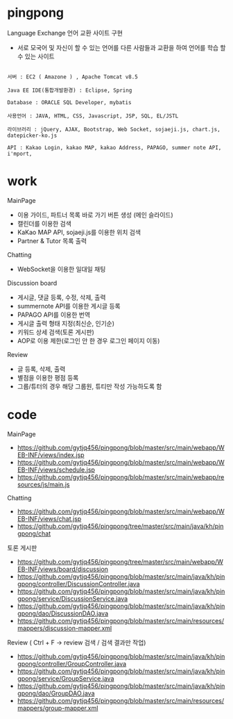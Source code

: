 
# pingpong
Language Exchange 언어 교환 사이트 구현
- 서로 모국어 및 자신이 할 수 있는 언어를 다른 사람들과 교환을 하여 언어를 학습 할 수 있는 사이트


```

서버 : EC2 ( Amazone ) , Apache Tomcat v8.5

Java EE IDE(통합개발환경) : Eclipse, Spring

Database : ORACLE SQL Developer, mybatis

사용언어 : JAVA, HTML, CSS, Javascript, JSP, SQL, EL/JSTL

라이브러리 : jQuery, AJAX, Bootstrap, Web Socket, sojaeji.js, chart.js, datepicker-ko.js

API : Kakao Login, kakao MAP, kakao Address, PAPAGO, summer note API, i'mport, 

```


# work

MainPage
- 이용 가이드, 파트너 목록 바로 가기 버튼 생성 (메인 슬라이드)
- 캘린더를 이용한 검색 
- KaKao MAP API, sojaeji.js를 이용한 위치 검색 
- Partner & Tutor 목록 출력

Chatting
- WebSocket을 이용한 일대일 채팅

Discussion board
- 게시글, 댓글 등록, 수정, 삭제, 출력 
- summernote API를 이용한 게시글 등록
- PAPAGO API를 이용한 번역
- 게시글 출력 형태 지정(최신순, 인기순) 
- 키워드 상세 검색(토론 게시판)
- AOP로 이용 제한(로그인 안 한 경우 로그인 페이지 이동) 

Review 
- 글 등록, 삭제, 출력 
- 별점을 이용한 평점 등록 
- 그룹/튜터의 경우 해당 그룹원, 튜티만 작성 가능하도록 함 

# code
MainPage
- https://github.com/gytjq456/pingpong/blob/master/src/main/webapp/WEB-INF/views/index.jsp
- https://github.com/gytjq456/pingpong/blob/master/src/main/webapp/WEB-INF/views/schedule.jsp
- https://github.com/gytjq456/pingpong/blob/master/src/main/webapp/resources/js/main.js

Chatting
- https://github.com/gytjq456/pingpong/blob/master/src/main/webapp/WEB-INF/views/chat.jsp
- https://github.com/gytjq456/pingpong/tree/master/src/main/java/kh/pingpong/chat

토론 게시판 
- https://github.com/gytjq456/pingpong/tree/master/src/main/webapp/WEB-INF/views/board/discussion
- https://github.com/gytjq456/pingpong/blob/master/src/main/java/kh/pingpong/controller/DiscussionController.java
- https://github.com/gytjq456/pingpong/blob/master/src/main/java/kh/pingpong/service/DiscussionService.java
- https://github.com/gytjq456/pingpong/blob/master/src/main/java/kh/pingpong/dao/DiscussionDAO.java
- https://github.com/gytjq456/pingpong/blob/master/src/main/resources/mappers/discussion-mapper.xml

Review ( Ctrl + F -> review 검색 / 검색 결과만 작업)
- https://github.com/gytjq456/pingpong/blob/master/src/main/java/kh/pingpong/controller/GroupController.java 
- https://github.com/gytjq456/pingpong/blob/master/src/main/java/kh/pingpong/service/GroupService.java
- https://github.com/gytjq456/pingpong/blob/master/src/main/java/kh/pingpong/dao/GroupDAO.java
- https://github.com/gytjq456/pingpong/blob/master/src/main/resources/mappers/group-mapper.xml
